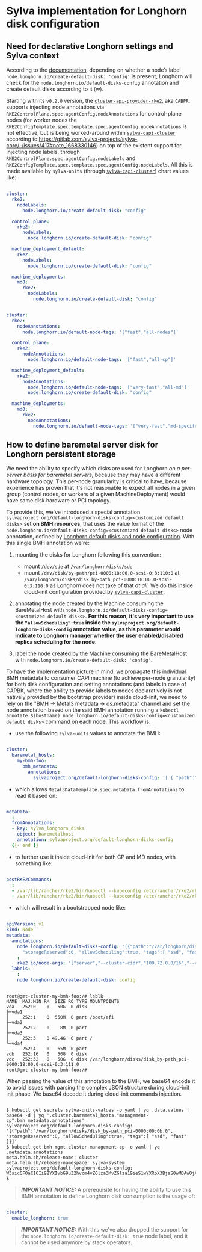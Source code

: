 # Sylva implementation for Longhorn disk configuration

## Need for declarative Longhorn settings and Sylva context

According to the [documentation](https://longhorn.io/docs/1.5.3/advanced-resources/default-disk-and-node-config/#customizing-default-disks-for-new-nodes), depending on whether a node’s label `node.longhorn.io/create-default-disk: 'config'` is present, Longhorn will check for the `node.longhorn.io/default-disks-config` annotation and create default disks according to it (w). <br/>

Starting with its `v0.2.0` version, the [`cluster-api-provider-rke2`](https://github.com/rancher-sandbox/cluster-api-provider-rke2), aka `CABPR`, supports injecting node annotations via `RKE2ControlPlane.spec.agentConfig.nodeAnnotations` for control-plane nodes (for worker nodes the `RKE2ConfigTemplate.spec.template.spec.agentConfig.nodeAnnotations` is not effective, but is being worked-around within [`sylva-capi-cluster`](https://gitlab.com/sylva-projects/sylva-elements/helm-charts/sylva-capi-cluster) according to https://gitlab.com/sylva-projects/sylva-core/-/issues/417#note_1668330146) on top of the existent support for injecting node labels, through `RKE2ControlPlane.spec.agentConfig.nodeLabels` and `RKE2ConfigTemplate.spec.template.spec.agentConfig.nodeLabels`. All this is made available by `sylva-units` (through [`sylva-capi-cluster`](https://gitlab.com/sylva-projects/sylva-elements/helm-charts/sylva-capi-cluster)) chart values like:

```yaml

cluster:
  rke2:
    nodeLabels:
      node.longhorn.io/create-default-disk: "config"

  control_plane:
    rke2:
      nodeLabels:
        node.longhorn.io/create-default-disk: "config"

  machine_deployment_default:
    rke2:
      nodeLabels:
        node.longhorn.io/create-default-disk: "config"

  machine_deployments:
    md0:
      rke2:
        nodeLabels:
          node.longhorn.io/create-default-disk: "config"
```

```yaml

cluster:
  rke2:
    nodeAnnotations:
      node.longhorn.io/default-node-tags: '["fast","all-nodes"]'

  control_plane:
    rke2:
      nodeAnnotations:
        node.longhorn.io/default-node-tags: '["fast","all-cp"]'

  machine_deployment_default:
    rke2:
      nodeAnnotations:
        node.longhorn.io/default-node-tags: '["very-fast","all-md"]'
        node.longhorn.io/create-default-disk: "config"

  machine_deployments:
    md0:
      rke2:
        nodeAnnotations:
          node.longhorn.io/default-node-tags: '["very-fast","md-specifc"]'

```

## How to define baremetal server disk for Longhorn persistent storage

We need the ability to specify which disks are used for Longhorn _on a per-server basis for baremetal servers_, because they may have a different hardware topology. This per-node granularity is critical to have, because experience has proven that it's not reasonable to expect all nodes in a given group (control nodes, or workers of a given MachineDeployment) would have same disk hardware or PCI topology.

To provide this, we've introduced a special annotation `sylvaproject.org/default-longhorn-disks-config=<customized default disks>` set **on BMH resources**, that uses the value format of the `node.longhorn.io/default-disks-config=<customized default disks>` node annotation, defined by [Longhorn default disks and node configuration](https://github.com/longhorn/longhorn/blob/master/enhancements/20200319-default-disks-and-node-configuration.md#design). With this single BMH annotation we're:

1) mounting the disks for Longhorn following this convention:

    - mount `/dev/sde` at `/var/longhorn/disks/sde`
    - mount `/dev/disk/by-path/pci-0000:18:00.0-scsi-0:3:110:0` at `/var/longhorn/disks/disk_by-path_pci-0000:18:00.0-scsi-0:3:110:0`
as Longhorn does not take of that _at all_. We do this inside cloud-init configuration provided by [`sylva-capi-cluster`](https://gitlab.com/sylva-projects/sylva-elements/helm-charts/sylva-capi-cluster).

2) annotating the node created by the Machine consuming the BareMetalHost with `node.longhorn.io/default-disks-config=<customized default disks>`. **For this reason, it's very important to use the `"allowScheduling":true` inside the `sylvaproject.org/default-longhorn-disks-config` annotation value, as this parameter would indicate to Longhorn manager whether the user enabled/disabled replica scheduling for the node.**

3) label the node created by the Machine consuming the BareMetalHost with `node.longhorn.io/create-default-disk: 'config'`.

To have the implementation picture in mind, we propagate this individual BMH metadata to consumer CAPI machine (to achieve per-node granularity) for both disk configuration and setting annotations (and labels in case of CAPBK, where the ability to provide labels to nodes declaratively is not natively provided by the bootstrap provider) inside cloud-init, we need to rely on the "BMH -\> Metal3 metadata -\> ds.metadata" channel and set the node annotation based on the said BMH annotation running a `kubectl annotate $(hostname) node.longhorn.io/default-disks-config=<customized default disks>` command on each node.
This workflow is:

- use the following `sylva-units` values to annotate the BMH:

```yaml

cluster:
  baremetal_hosts:
    my-bmh-foo:
      bmh_metadata:
        annotations:
          sylvaproject.org/default-longhorn-disks-config: '[ { "path":"/var/longhorn/disks/disk_by-path_pci-0000:18:00.0-scsi-0:3:111:0", "allowScheduling":true, "storageReserved":0, "tags":[ "ssd", "fast" ] }, { "path":"/var/longhorn/disks/sde", "storageReserved":0, "allowScheduling":true, "tags":[ "hdd", "slow" ] } ]'

```

- which allows `Metal3DataTemplate.spec.metaData.fromAnnotations` to read it based on:

```yaml

metaData:
  :
  fromAnnotations:
  - key: sylva_longhorn_disks
    object: baremetalhost
    annotation: sylvaproject.org/default-longhorn-disks-config
  {{- end }}

```

- to further use it inside cloud-init for both CP and MD nodes, with something like:

```yaml

postRKE2Commands:
  :
  - /var/lib/rancher/rke2/bin/kubectl --kubeconfig /etc/rancher/rke2/rke2.yaml annotate node $(hostname) {{ printf "%s=%s" "node.longhorn.io/default-disks-config" `{{ ds.meta_data.sylva_longhorn_disks }}` }}
  - /var/lib/rancher/rke2/bin/kubectl --kubeconfig /etc/rancher/rke2/rke2.yaml label node $(hostname) node.longhorn.io/create-default-disk=config
```

- which will result in a bootstrapped node like:

```yaml

apiVersion: v1
kind: Node
metadata:
  annotations:
    node.longhorn.io/default-disks-config: '[{"path":"/var/longhorn/disks/disk_by-path_pci-0000:18:00.0-scsi-0:3:111:0",
      "storageReserved":0, "allowScheduling":true, "tags":[ "ssd", "fast" ]}, {"path":"/var/longhorn/disks/sde", "storageReserved":0, "allowScheduling":true, "tags":[ "hdd", "slow" ]}]'
    :
    rke2.io/node-args: '["server","--cluster-cidr","100.72.0.0/16","--cni","calico","--kubelet-arg","anonymous-auth=false","--kubelet-arg","provider-id=metal3://sylva-system/mgmt-cluster-my-bmh-foo/mgmt-cluster-cp-056108e4c3-5b9sj","--node-label","--node-label","node.longhorn.io/create-default-disk=config","--profile","cis-1.23","--service-cidr","100.73.0.0/16","--tls-san","172.18.0.2","--tls-san","192.168.100.2","--token","********"]'
  labels:
    :
    node.longhorn.io/create-default-disk: config

```

```shell

root@gmt-cluster-my-bmh-foo:/# lsblk
NAME  MAJ:MIN RM  SIZE RO TYPE MOUNTPOINTS
vda   252:0    0   50G  0 disk
├─vda1
│     252:1    0  550M  0 part /boot/efi
├─vda2
│     252:2    0    8M  0 part
├─vda3
│     252:3    0 49.4G  0 part /
└─vda4
      252:4    0   65M  0 part
vdb   252:16   0   50G  0 disk
vdc   252:32   0   50G  0 disk /var/longhorn/disks/disk_by-path_pci-0000:18:00.0-scsi-0:3:111:0
root@gmt-cluster-my-bmh-foo:/#

```

When passing the value of this annotation to the BMH, we base64 encode it to avoid issues with parsing the complex JSON structure during cloud-init init phase. We base64 decode it during cloud-init commands injection.

```terminal

$ kubectl get secrets sylva-units-values -o yaml | yq .data.values | base64 -d | yq '.cluster.baremetal_hosts."management-cp".bmh_metadata.annotations'
sylvaproject.org/default-longhorn-disks-config: '[{"path":"/var/longhorn/disks/disk_by-path_pci-0000:00:0b.0", "storageReserved":0, "allowScheduling":true, "tags":[ "ssd", "fast" ]}]'
$ kubectl get bmh mgmt-cluster-management-cp -o yaml | yq .metadata.annotations
meta.helm.sh/release-name: cluster
meta.helm.sh/release-namespace: sylva-system
sylvaproject.org/default-longhorn-disks-config: W3sicGF0aCI6Ii92YXIvbG9uZ2hvcm4vZGlza3MvZGlza19ieS1wYXRoX3BjaS0wMDAwOjAwOjBiLjAiLCAic3RvcmFnZVJlc2VydmVkIjowLCAiYWxsb3dTY2hlZHVsaW5nIjp0cnVlLCAidGFncyI6WyAic3NkIiwgImZhc3QiIF19XQ==
$

```

> **_IMPORTANT NOTICE:_** A prerequisite for having the ability to use this BMH annotation to define Longhorn disk consumption is the usage of:

```yaml

cluster:
  enable_longhorn: true

```

> **_IMPORTANT NOTICE:_** With this we've also dropped the support for the `node.longhorn.io/create-default-disk: true` node label, and it cannot be used anymore by stack operators.
